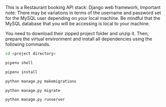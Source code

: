This is a Restaurant booking API
stack: Django web framework, 
Important note: There may be variations in terms of the username and password set for the MySQL user depending on your local machine. Be mindful that the MySQL database that you will be accessing is local to your machine. 

You need to download their zipped project folder and unzip it. Then, prepare the virtual environment and install all dependencies using the following commands.

```bash
cd <project directory>

pipenv shell

pipenv install 

python manage.py makemigrations

python manage.py migrate

python manage.py runserver
```
